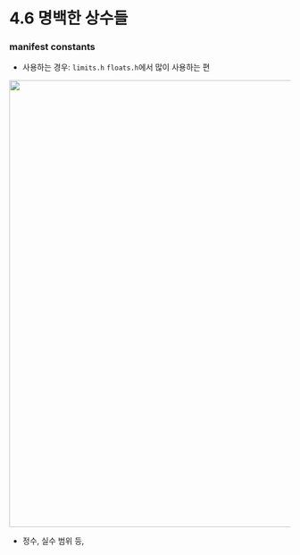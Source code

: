 # 4.6 명백한 상수들

### manifest constants

* 사용하는 경우: `limits.h` `floats.h`에서 많이 사용하는 편
<img src="https://github.com/uber9ma/following_C/blob/master/images/chapter4/const2.png?raw=true" width="800">

* 정수, 실수 범위 등,